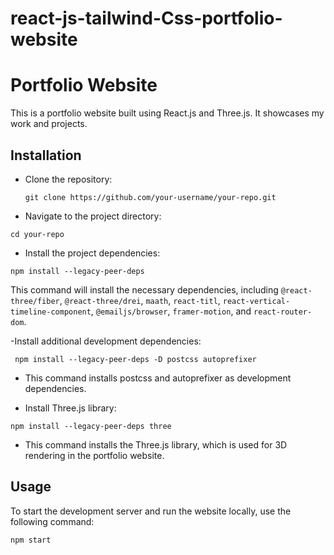 # react-js-tailwind-Css-portfolio-website

# Portfolio Website

This is a portfolio website built using React.js and Three.js. It showcases my work and projects.

## Installation

- Clone the repository:

   ```git clone https://github.com/your-username/your-repo.git```

- Navigate to the project directory:

```cd your-repo```

- Install the project dependencies:

```npm install --legacy-peer-deps```

This command will install the necessary dependencies, including `@react-three/fiber`, `@react-three/drei`, `maath`, `react-titl`, `react-vertical-timeline-component`, `@emailjs/browser`, `framer-motion`, and `react-router-dom`.

-Install additional development dependencies:

``` npm install --legacy-peer-deps -D postcss autoprefixer```

- This command installs postcss and autoprefixer as development dependencies.

- Install Three.js library:

```npm install --legacy-peer-deps three```

- This command installs the Three.js library, which is used for 3D rendering in the portfolio website.

## Usage

To start the development server and run the website locally, use the following command:

```npm start```

